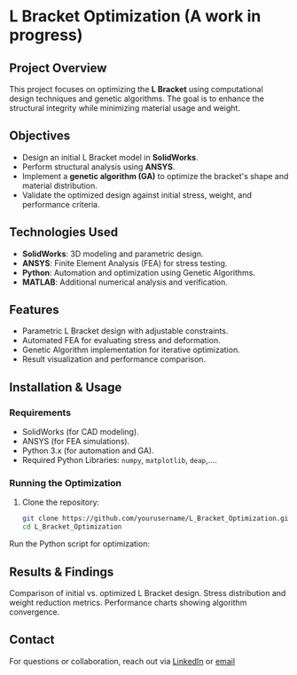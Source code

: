 # L Bracket Optimization (A work in progress)

## Project Overview
This project focuses on optimizing the **L Bracket** using computational design techniques and genetic algorithms. The goal is to enhance the structural integrity while minimizing material usage and weight.

## Objectives
- Design an initial L Bracket model in **SolidWorks**.
- Perform structural analysis using **ANSYS**.
- Implement a **genetic algorithm (GA)** to optimize the bracket's shape and material distribution.
- Validate the optimized design against initial stress, weight, and performance criteria.

## Technologies Used
- **SolidWorks**: 3D modeling and parametric design.
- **ANSYS**: Finite Element Analysis (FEA) for stress testing.
- **Python**: Automation and optimization using Genetic Algorithms.
- **MATLAB**: Additional numerical analysis and verification.

## Features
- Parametric L Bracket design with adjustable constraints.
- Automated FEA for evaluating stress and deformation.
- Genetic Algorithm implementation for iterative optimization.
- Result visualization and performance comparison.


## Installation & Usage
### Requirements
- SolidWorks (for CAD modeling).
- ANSYS (for FEA simulations).
- Python 3.x (for automation and GA).
- Required Python Libraries: `numpy`, `matplotlib`, `deap`,....

### Running the Optimization
1. Clone the repository:
   ```bash
   git clone https://github.com/yourusername/L_Bracket_Optimization.git
   cd L_Bracket_Optimization
Run the Python script for optimization:

## Results & Findings
Comparison of initial vs. optimized L Bracket design.
Stress distribution and weight reduction metrics.
Performance charts showing algorithm convergence.

## Contact
For questions or collaboration, reach out via [LinkedIn](https://www.linkedin.com/ln/asharahmedjaved/) or [email](asharahmedjaved@gmail.com)
